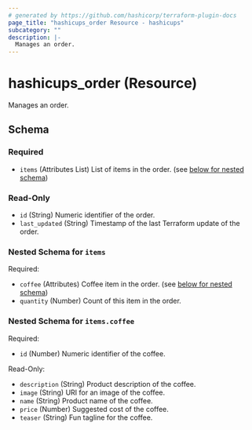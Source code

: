```yaml
---
# generated by https://github.com/hashicorp/terraform-plugin-docs
page_title: "hashicups_order Resource - hashicups"
subcategory: ""
description: |-
  Manages an order.
---
```


# hashicups_order (Resource)

Manages an order.



<!-- schema generated by tfplugindocs -->
## Schema

### Required

- `items` (Attributes List) List of items in the order. (see [below for nested schema](#nestedatt--items))

### Read-Only

- `id` (String) Numeric identifier of the order.
- `last_updated` (String) Timestamp of the last Terraform update of the order.

<a id="nestedatt--items"></a>
### Nested Schema for `items`

Required:

- `coffee` (Attributes) Coffee item in the order. (see [below for nested schema](#nestedatt--items--coffee))
- `quantity` (Number) Count of this item in the order.

<a id="nestedatt--items--coffee"></a>
### Nested Schema for `items.coffee`

Required:

- `id` (Number) Numeric identifier of the coffee.

Read-Only:

- `description` (String) Product description of the coffee.
- `image` (String) URI for an image of the coffee.
- `name` (String) Product name of the coffee.
- `price` (Number) Suggested cost of the coffee.
- `teaser` (String) Fun tagline for the coffee.
